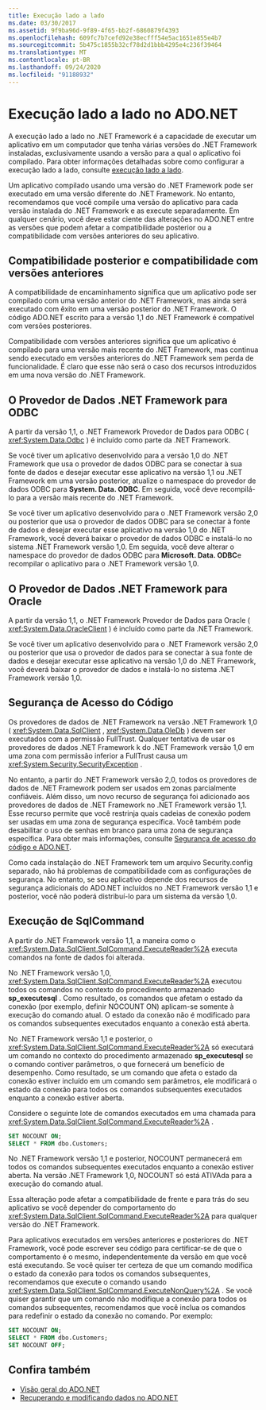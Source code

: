 ```yaml
---
title: Execução lado a lado
ms.date: 03/30/2017
ms.assetid: 9f9ba96d-9f89-4f65-bb2f-6860879f4393
ms.openlocfilehash: 609fc7b7cefd92e38ecfff54e5ac1651e855e4b7
ms.sourcegitcommit: 5b475c1855b32cf78d2d1bbb4295e4c236f39464
ms.translationtype: MT
ms.contentlocale: pt-BR
ms.lasthandoff: 09/24/2020
ms.locfileid: "91188932"
---
```

# <a name="side-by-side-execution-in-adonet"></a>Execução lado a lado no ADO.NET

A execução lado a lado no .NET Framework é a capacidade de executar um aplicativo em um computador que tenha várias versões do .NET Framework instaladas, exclusivamente usando a versão para a qual o aplicativo foi compilado. Para obter informações detalhadas sobre como configurar a execução lado a lado, consulte [execução lado a lado](../../deployment/side-by-side-execution.md).  
  
 Um aplicativo compilado usando uma versão do .NET Framework pode ser executado em uma versão diferente do .NET Framework. No entanto, recomendamos que você compile uma versão do aplicativo para cada versão instalada do .NET Framework e as execute separadamente. Em qualquer cenário, você deve estar ciente das alterações no ADO.NET entre as versões que podem afetar a compatibilidade posterior ou a compatibilidade com versões anteriores do seu aplicativo.  
  
## <a name="forward-compatibility-and-backward-compatibility"></a>Compatibilidade posterior e compatibilidade com versões anteriores  

 A compatibilidade de encaminhamento significa que um aplicativo pode ser compilado com uma versão anterior do .NET Framework, mas ainda será executado com êxito em uma versão posterior do .NET Framework. O código ADO.NET escrito para a versão 1,1 do .NET Framework é compatível com versões posteriores.  
  
 Compatibilidade com versões anteriores significa que um aplicativo é compilado para uma versão mais recente do .NET Framework, mas continua sendo executado em versões anteriores do .NET Framework sem perda de funcionalidade. É claro que esse não será o caso dos recursos introduzidos em uma nova versão do .NET Framework.  
  
## <a name="the-net-framework-data-provider-for-odbc"></a>O Provedor de Dados .NET Framework para ODBC  

 A partir da versão 1,1, o .NET Framework Provedor de Dados para ODBC ( <xref:System.Data.Odbc> ) é incluído como parte da .NET Framework.
  
 Se você tiver um aplicativo desenvolvido para a versão 1,0 do .NET Framework que usa o provedor de dados ODBC para se conectar à sua fonte de dados e desejar executar esse aplicativo na versão 1,1 ou .NET Framework em uma versão posterior, atualize o namespace do provedor de dados ODBC para **System. Data. ODBC**. Em seguida, você deve recompilá-lo para a versão mais recente do .NET Framework.  
  
 Se você tiver um aplicativo desenvolvido para o .NET Framework versão 2,0 ou posterior que usa o provedor de dados ODBC para se conectar à fonte de dados e desejar executar esse aplicativo na versão 1,0 do .NET Framework, você deverá baixar o provedor de dados ODBC e instalá-lo no sistema .NET Framework versão 1,0. Em seguida, você deve alterar o namespace do provedor de dados ODBC para **Microsoft. Data. ODBC**e recompilar o aplicativo para o .NET Framework versão 1,0.  
  
## <a name="the-net-framework-data-provider-for-oracle"></a>O Provedor de Dados .NET Framework para Oracle  

 A partir da versão 1,1, o .NET Framework Provedor de Dados para Oracle ( <xref:System.Data.OracleClient> ) é incluído como parte da .NET Framework.
  
 Se você tiver um aplicativo desenvolvido para o .NET Framework versão 2,0 ou posterior que usa o provedor de dados para se conectar à sua fonte de dados e desejar executar esse aplicativo na versão 1,0 do .NET Framework, você deverá baixar o provedor de dados e instalá-lo no sistema .NET Framework versão 1,0.  
  
## <a name="code-access-security"></a>Segurança de Acesso do Código  

 Os provedores de dados de .NET Framework na versão .NET Framework 1,0 ( <xref:System.Data.SqlClient> , <xref:System.Data.OleDb> ) devem ser executados com a permissão FullTrust. Qualquer tentativa de usar os provedores de dados .NET Framework k do .NET Framework versão 1,0 em uma zona com permissão inferior a FullTrust causa um <xref:System.Security.SecurityException> .  
  
 No entanto, a partir do .NET Framework versão 2,0, todos os provedores de dados de .NET Framework podem ser usados em zonas parcialmente confiáveis. Além disso, um novo recurso de segurança foi adicionado aos provedores de dados de .NET Framework no .NET Framework versão 1,1. Esse recurso permite que você restrinja quais cadeias de conexão podem ser usadas em uma zona de segurança específica. Você também pode desabilitar o uso de senhas em branco para uma zona de segurança específica. Para obter mais informações, consulte [Segurança de acesso do código e ADO.NET](code-access-security.md).  
  
 Como cada instalação do .NET Framework tem um arquivo Security.config separado, não há problemas de compatibilidade com as configurações de segurança. No entanto, se seu aplicativo depende dos recursos de segurança adicionais do ADO.NET incluídos no .NET Framework versão 1,1 e posterior, você não poderá distribuí-lo para um sistema da versão 1,0.  
  
## <a name="sqlcommand-execution"></a>Execução de SqlCommand  

 A partir do .NET Framework versão 1,1, a maneira como o <xref:System.Data.SqlClient.SqlCommand.ExecuteReader%2A> executa comandos na fonte de dados foi alterada.  
  
 No .NET Framework versão 1,0, <xref:System.Data.SqlClient.SqlCommand.ExecuteReader%2A> executou todos os comandos no contexto do procedimento armazenado **sp_executesql** . Como resultado, os comandos que afetam o estado da conexão (por exemplo, definir NOCOUNT ON) aplicam-se somente à execução do comando atual. O estado da conexão não é modificado para os comandos subsequentes executados enquanto a conexão está aberta.  
  
 No .NET Framework versão 1,1 e posterior, o <xref:System.Data.SqlClient.SqlCommand.ExecuteReader%2A> só executará um comando no contexto do procedimento armazenado **sp_executesql** se o comando contiver parâmetros, o que fornecerá um benefício de desempenho. Como resultado, se um comando que afeta o estado da conexão estiver incluído em um comando sem parâmetros, ele modificará o estado da conexão para todos os comandos subsequentes executados enquanto a conexão estiver aberta.  
  
 Considere o seguinte lote de comandos executados em uma chamada para <xref:System.Data.SqlClient.SqlCommand.ExecuteReader%2A> .  
  
```sql
SET NOCOUNT ON;  
SELECT * FROM dbo.Customers;  
```  
  
 No .NET Framework versão 1,1 e posterior, NOCOUNT permanecerá em todos os comandos subsequentes executados enquanto a conexão estiver aberta. Na versão .NET Framework 1,0, NOCOUNT só está ATIVAda para a execução do comando atual.  
  
 Essa alteração pode afetar a compatibilidade de frente e para trás do seu aplicativo se você depender do comportamento do <xref:System.Data.SqlClient.SqlCommand.ExecuteReader%2A> para qualquer versão do .NET Framework.  
  
 Para aplicativos executados em versões anteriores e posteriores do .NET Framework, você pode escrever seu código para certificar-se de que o comportamento é o mesmo, independentemente da versão em que você está executando. Se você quiser ter certeza de que um comando modifica o estado da conexão para todos os comandos subsequentes, recomendamos que execute o comando usando <xref:System.Data.SqlClient.SqlCommand.ExecuteNonQuery%2A> . Se você quiser garantir que um comando não modifique a conexão para todos os comandos subsequentes, recomendamos que você inclua os comandos para redefinir o estado da conexão no comando. Por exemplo:  
  
```sql
SET NOCOUNT ON;  
SELECT * FROM dbo.Customers;  
SET NOCOUNT OFF;  
```  
  
## <a name="see-also"></a>Confira também

- [Visão geral do ADO.NET](ado-net-overview.md)
- [Recuperando e modificando dados no ADO.NET](retrieving-and-modifying-data.md)
